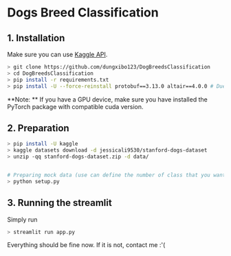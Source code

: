 # Dogs Breed Classification

## 1. Installation

Make sure you can use [Kaggle API](https://www.kaggle.com/docs/api).

```bash
> git clone https://github.com/dungxibo123/DogBreedsClassification
> cd DogBreedsClassification
> pip install -r requirements.txt
> pip install -U --force-reinstall protobuf==3.13.0 altair==4.0.0 # Due to the confliction some where inside the streamlit package
```

**Note: ** If you have a GPU device, make sure you have installed the PyTorch package with compatible cuda version.
## 2. Preparation

```bash
> pip install -U kaggle
> kaggle datasets download -d jessicali9530/stanford-dogs-dataset
> unzip -qq stanford-dogs-dataset.zip -d data/


# Preparing mock data (use can define the number of class that you want to copy to the mock folder at line 16 [0:<your desire number of classes]
> python setup.py
```

## 3. Running the streamlit
Simply run
```bash
> streamlit run app.py
```



Everything should be fine now. If it is not, contact me :'(



